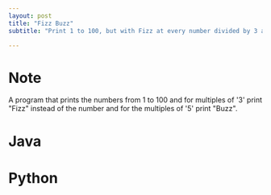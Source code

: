 ```yaml
---
layout: post
title: "Fizz Buzz"
subtitle: "Print 1 to 100, but with Fizz at every number divided by 3 and buzz at number divided by 5." 

---
```


# Note

A program that prints the numbers from 1 to 100 and for multiples of '3' print "Fizz" instead of the number and for the multiples of '5' print "Buzz".

# Java

<script src="https://gist.github.com/abhishekbalam/7abedca773d287fa7c9f9c9ecc96f1f7.js"></script>

# Python

<script src="https://gist.github.com/abhishekbalam/dfdc701a2a2fbcb215b36fce2914bc89.js"></script>